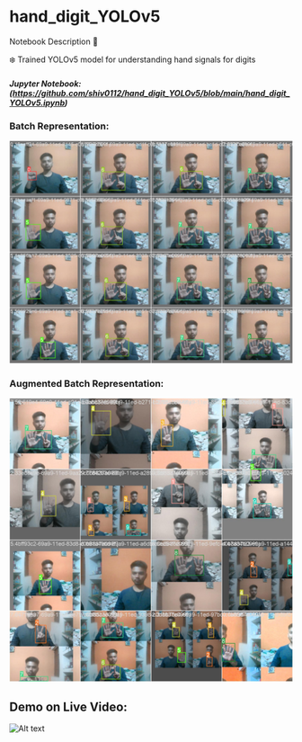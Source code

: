 # hand_digit_YOLOv5

Notebook Description 📄

❄️ Trained YOLOv5 model for understanding hand signals for digits

##### Jupyter Notebook: (https://github.com/shiv0112/hand_digit_YOLOv5/blob/main/hand_digit_YOLOv5.ipynb)


### Batch Representation:

![Alt text](https://github.com/shiv0112/hand_digit_YOLOv5/blob/main/screenshots/0.jpeg)

### Augmented Batch Representation:

![Alt text](https://github.com/shiv0112/hand_digit_YOLOv5/blob/main/screenshots/1.jpeg)

## Demo on Live Video:

![Alt text](https://github.com/shiv0112/hand_digit_YOLOv5/blob/main/screenshots/Demo.gif)
